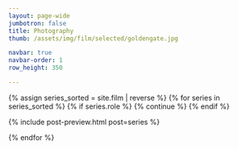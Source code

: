 ```yaml
---
layout: page-wide
jumbotron: false
title: Photography
thumb: /assets/img/film/selected/goldengate.jpg

navbar: true
navbar-order: 1
row_height: 350

---
```


<!-- selected photos -->
<div class="fj-gallery">

<script type="text/javascript">
  window.galleryRowHeight = {{ page.row_height }}
</script>

{% assign series_sorted = site.film | reverse %}
{% for series in series_sorted %}
  {% if series.role %}
    {% continue %}
  {% endif %}

  {% include post-preview.html post=series %}

{% endfor %}
</div>